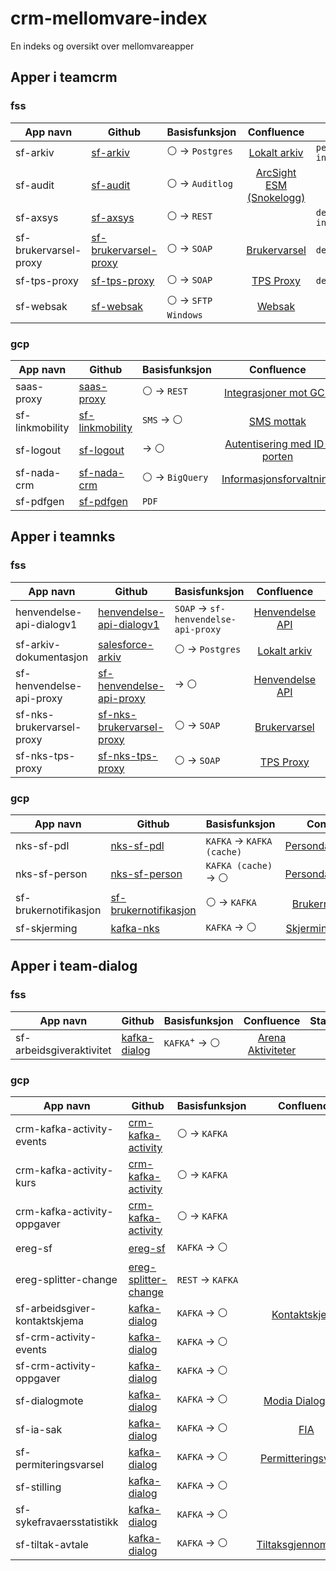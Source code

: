 # crm-mellomvare-index
En indeks og oversikt over mellomvareapper

## Apper i teamcrm

### fss

| App navn  | Github | Basisfunksjon | Confluence | Status | Grafana |
| --------- | ------ | ------------- | :--------: | ------ | :-----: |
| sf-arkiv  | [sf-arkiv](https://github.com/navikt/sf-arkiv) | :white_circle: -> `Postgres` | [Lokalt arkiv](https://confluence.adeo.no/display/PTC/Lokalt+arkiv) |`pending` `inactive` | |
| sf-audit  | [sf-audit](https://github.com/navikt/sf-audit) | :white_circle: -> `Auditlog` | [ArcSight ESM (Snokelogg)](https://confluence.adeo.no/pages/viewpage.action?pageId=358554596) ||[:chart_with_upwards_trend:](https://grafana.nais.io/d/2grjuRxnz/crm-mellomvare-alerts?orgId=1&from=now-2d&to=now&viewPanel=62)|
| sf-axsys  | [sf-axsys](https://github.com/navikt/sf-axsys) | :white_circle: -> `REST` || `deprecated` `inactive` ||
| sf-brukervarsel-proxy | [sf-brukervarsel-proxy](https://github.com/navikt/sf-brukervarsel-proxy) | :white_circle: -> `SOAP` | [Brukervarsel](https://confluence.adeo.no/display/PTC/Brukervarsel) | `deprecated` ||
| sf-tps-proxy | [sf-tps-proxy](https://github.com/navikt/sf-tps-proxy) | :white_circle: -> `SOAP` | [TPS Proxy](https://confluence.adeo.no/display/PTC/TPS+Proxy) | `deprecated` |[:chart_with_upwards_trend:](https://grafana.nais.io/d/2grjuRxnz/crm-mellomvare-alerts?orgId=1&from=now-2d&to=now&viewPanel=68)|
| sf-websak | [sf-websak](https://github.com/navikt/sf-websak) | :white_circle: -> `SFTP Windows` | [Websak](https://confluence.adeo.no/display/PTC/Websak)|| [:chart_with_upwards_trend:](https://grafana.nais.io/d/2grjuRxnz/crm-mellomvare-alerts?orgId=1&from=now-30d&to=now&viewPanel=72) |

### gcp

| App navn  | Github | Basisfunksjon | Confluence | Status | Grafana |
| --------- | ------ | ------------- | :--------: | ------ | :-----: |
| saas-proxy | [saas-proxy](https://github.com/navikt/saas-proxy) | :white_circle: -> `REST` | [Integrasjoner mot GCP](https://confluence.adeo.no/display/PTC/Integrasjoner+mot+GCP) ||[:chart_with_upwards_trend:](https://grafana.nais.io/d/2grjuRxnz/crm-mellomvare-alerts?orgId=1&viewPanel=98)|
| sf-linkmobility | [sf-linkmobility](https://github.com/navikt/sf-linkmobility) | `SMS` -> :white_circle: | [SMS mottak](https://confluence.adeo.no/display/PTC/SMS+mottak) || [:chart_with_upwards_trend:](https://grafana.nais.io/d/2grjuRxnz/crm-mellomvare-alerts?orgId=1&viewPanel=88)|
| sf-logout  | [sf-logout](https://github.com/navikt/sf-logout ) | -> :white_circle: | [Autentisering med ID-porten](https://confluence.adeo.no/display/PTC/Autentisering+med+ID-porten) || [:chart_with_upwards_trend:](https://grafana.nais.io/d/2grjuRxnz/crm-mellomvare-alerts?orgId=1&viewPanel=130)|
| sf-nada-crm | [sf-nada-crm](https://github.com/navikt/sf-nada-crm) | :white_circle: -> `BigQuery` | [Informasjonsforvaltning](https://confluence.adeo.no/pages/viewpage.action?pageId=460429182) || [:chart_with_upwards_trend:](https://grafana.nais.io/d/2grjuRxnz/crm-mellomvare-alerts?orgId=1&viewPanel=124&from=now-24h&to=now) |
| sf-pdfgen | [sf-pdfgen](https://github.com/navikt/sf-pdfgen) | `PDF` ||||

## Apper i teamnks

### fss

| App navn  | Github | Basisfunksjon | Confluence | Status | Grafana |
| --------- | ------ | ------------- | :--------: | ------ | :-----: |
| henvendelse-api-dialogv1 | [henvendelse-api-dialogv1](https://github.com/navikt/henvendelse-api-dialogv1) | `SOAP` -> `sf-henvendelse-api-proxy` | [Henvendelse API](https://confluence.adeo.no/display/PTC/Salesforce+Henvendelse+API) | `deprecated` | [:chart_with_upwards_trend:](https://grafana.nais.io/d/2grjuRxnz/crm-mellomvare-alerts?orgId=1&from=now-2d&to=now) |
| sf-arkiv-dokumentasjon | [salesforce-arkiv](https://github.com/navikt/salesforce-arkiv) | :white_circle: -> `Postgres` | [Lokalt arkiv](https://confluence.adeo.no/display/PTC/Lokalt+arkiv) || [:chart_with_upwards_trend:](https://grafana.nais.io/d/2grjuRxnz/crm-mellomvare-alerts?orgId=1&from=1686285096897&to=1686288035359&viewPanel=66) |
| sf-henvendelse-api-proxy | [sf-henvendelse-api-proxy](https://github.com/navikt/sf-henvendelse-api-proxy) | -> :white_circle: | [Henvendelse API](https://confluence.adeo.no/display/PTC/Salesforce+Henvendelse+API) || [:chart_with_upwards_trend:](https://grafana.nais.io/d/2grjuRxnz/crm-mellomvare-alerts?orgId=1&from=now-2d&to=now) |
| sf-nks-brukervarsel-proxy | [sf-nks-brukervarsel-proxy](https://github.com/navikt/sf-nks-brukervarsel-proxy) | :white_circle: -> `SOAP` | [Brukervarsel](https://confluence.adeo.no/display/PTC/Brukervarsel) || [:chart_with_upwards_trend:](https://grafana.nais.io/d/2grjuRxnz/crm-mellomvare-alerts?orgId=1&from=now-24h&to=now&editPanel=108) |
| sf-nks-tps-proxy | [sf-nks-tps-proxy](https://github.com/navikt/sf-nks-tps-proxy) | :white_circle: -> `SOAP` | [TPS Proxy](https://confluence.adeo.no/display/PTC/TPS+Proxy)| `deprecated`  `inactive` ||

### gcp

| App navn  | Github | Basisfunksjon | Confluence | Status | Grafana |
| --------- | ------ | ------------- | :--------: | ------ | :-----: |
| nks-sf-pdl  | [nks-sf-pdl](https://github.com/navikt/nks-sf-pdl) | `KAFKA` -> `KAFKA (cache)` | [Persondataløsningen](https://confluence.adeo.no/pages/viewpage.action?pageId=358547953) | `deprecated` | [:chart_with_upwards_trend:](https://grafana.nais.io/d/2grjuRxnz/crm-mellomvare-alerts?orgId=1&from=now-2d&to=now&viewPanel=81) |
| nks-sf-person | [nks-sf-person](https://github.com/navikt/nks-sf-person) | `KAFKA (cache)` -> :white_circle: | [Persondataløsningen](https://confluence.adeo.no/pages/viewpage.action?pageId=358547953) | `deprecated` | [:chart_with_upwards_trend:](https://grafana.nais.io/d/2grjuRxnz/crm-mellomvare-alerts?orgId=1&from=now-2d&to=now&viewPanel=102) |
| sf-brukernotifikasjon | [sf-brukernotifikasjon](https://github.com/navikt/sf-brukernotifikasjon) | :white_circle: -> `KAFKA` | [Brukernotifikasjon](https://confluence.adeo.no/display/PTC/Brukernotifikasjon+-+SF+-%3E+sf-brukernotifikasjon) || [:chart_with_upwards_trend:](https://grafana.nais.io/d/2grjuRxnz/crm-mellomvare-alerts?orgId=1&from=now-2d&to=now&viewPanel=65) |
| sf-skjerming | [kafka-nks](https://github.com/navikt/kafka-nks) | `KAFKA` -> :white_circle: | [Skjermingsløsningen](https://confluence.adeo.no/pages/viewpage.action?pageId=395739530) || [:chart_with_upwards_trend:](https://grafana.nais.io/d/2grjuRxnz/crm-mellomvare-alerts?orgId=1&from=now-2d&to=now&viewPanel=89) |

## Apper i team-dialog

### fss

| App navn  | Github | Basisfunksjon | Confluence | Status | Grafana |
| --------- | ------ | ------------- | :--------: | ------ | :-----: |
| sf-arbeidsgiveraktivitet | [kafka-dialog](https://github.com/navikt/kafka-dialog) | `KAFKA`<sup>+</sup> -> :white_circle: | [Arena Aktiviteter](https://confluence.adeo.no/display/PTC/Arena+Aktiviteter) || [:chart_with_upwards_trend:](https://grafana.nais.io/d/-8rGLXB4k/mellomvare-teamdialog?orgId=1&from=now-2d&to=now&viewPanel=19) |

### gcp

| App navn  | Github | Basisfunksjon | Confluence | Status | Grafana |
| --------- | ------ | ------------- | :--------: | ------ | :-----: |
| crm-kafka-activity-events | [crm-kafka-activity](https://github.com/navikt/crm-kafka-activity) | :white_circle: -> `KAFKA` ||||
| crm-kafka-activity-kurs | [crm-kafka-activity](https://github.com/navikt/crm-kafka-activity) | :white_circle: -> `KAFKA` ||||
| crm-kafka-activity-oppgaver | [crm-kafka-activity](https://github.com/navikt/crm-kafka-activity) | :white_circle: -> `KAFKA` ||||
| ereg-sf | [ereg-sf](https://github.com/navikt/ereg-sf) | `KAFKA` -> :white_circle: | || [:chart_with_upwards_trend:](https://grafana.nais.io/d/-8rGLXB4k/mellomvare-teamdialog?orgId=1&from=now-2d&to=now&viewPanel=2)|
| ereg-splitter-change | [ereg-splitter-change](https://github.com/navikt/ereg-splitter-change) | `REST` -> `KAFKA` ||| [:chart_with_upwards_trend:](https://grafana.nais.io/d/-8rGLXB4k/mellomvare-teamdialog?orgId=1&from=now-2d&to=now&viewPanel=4)|
| sf-arbeidsgiver-kontaktskjema | [kafka-dialog](https://github.com/navikt/kafka-dialog) | `KAFKA` -> :white_circle: | [Kontaktskjema](https://confluence.adeo.no/display/PTC/Kontaktskjema) || [:chart_with_upwards_trend:](https://grafana.nais.io/d/-8rGLXB4k/mellomvare-teamdialog?orgId=1&from=now-2d&to=now&viewPanel=6) |
| sf-crm-activity-events | [kafka-dialog](https://github.com/navikt/kafka-dialog) | `KAFKA` -> :white_circle: ||| [:chart_with_upwards_trend:](https://grafana.nais.io/d/-8rGLXB4k/mellomvare-teamdialog?orgId=1&from=now-2d&to=now&viewPanel=22)|
| sf-crm-activity-oppgaver | [kafka-dialog](https://github.com/navikt/kafka-dialog) | `KAFKA` -> :white_circle: ||| [:chart_with_upwards_trend:](https://grafana.nais.io/d/-8rGLXB4k/mellomvare-teamdialog?orgId=1&from=now-2d&to=now&viewPanel=23)|
| sf-dialogmote | [kafka-dialog](https://github.com/navikt/kafka-dialog) | `KAFKA` -> :white_circle: | [Modia Dialogmøte](https://confluence.adeo.no/pages/viewpage.action?pageId=439124041) || [:chart_with_upwards_trend:](https://grafana.nais.io/d/-8rGLXB4k/mellomvare-teamdialog?orgId=1&from=now-2d&to=now&viewPanel=16) |
| sf-ia-sak| [kafka-dialog](https://github.com/navikt/kafka-dialog) | `KAFKA` -> :white_circle: | [FIA](https://confluence.adeo.no/display/PTC/FIA) || [:chart_with_upwards_trend:](https://grafana.nais.io/d/-8rGLXB4k/mellomvare-teamdialog?orgId=1&from=now-2d&to=now&viewPanel=14)|
| sf-permiteringsvarsel | [kafka-dialog](https://github.com/navikt/kafka-dialog) | `KAFKA` -> :white_circle: | [Permitteringsvarsel](https://confluence.adeo.no/pages/viewpage.action?pageId=366852440) || [:chart_with_upwards_trend:](https://grafana.nais.io/d/-8rGLXB4k/mellomvare-teamdialog?orgId=1&from=now-2d&to=now&viewPanel=8) |
| sf-stilling | [kafka-dialog](https://github.com/navikt/kafka-dialog) | `KAFKA` -> :white_circle: ||| [:chart_with_upwards_trend:](https://grafana.nais.io/d/-8rGLXB4k/mellomvare-teamdialog?orgId=1&from=now-2d&to=now&viewPanel=12)|
| sf-sykefravaersstatistikk | [kafka-dialog](https://github.com/navikt/kafka-dialog) | `KAFKA` -> :white_circle: ||| [:chart_with_upwards_trend:](https://grafana.nais.io/d/-8rGLXB4k/mellomvare-teamdialog?orgId=1&from=now-2d&to=now&viewPanel=20) |
| sf-tiltak-avtale | [kafka-dialog](https://github.com/navikt/kafka-dialog) | `KAFKA` -> :white_circle: | [Tiltaksgjennomføring](https://confluence.adeo.no/pages/viewpage.action?pageId=514484870)  || [:chart_with_upwards_trend:](https://grafana.nais.io/d/-8rGLXB4k/mellomvare-teamdialog?orgId=1&from=now-2d&to=now&editPanel=8) |


